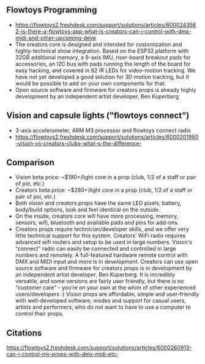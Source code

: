 ## Flowtoys Programming

- https://flowtoys2.freshdesk.com/support/solutions/articles/6000243562-is-there-a-flowtoys-app-what-is-creators-can-i-control-with-dmx-midi-and-other-upcoming-deve
- The creators core is designed and intended for customization and highly-technical show integration. Based on the ESP32 platform with 32GB additional memory, a 9-axis IMU, riser-board breakout pads for accessories, an I2C bus with pads running the length of the board for easy hacking, and covered in 92 IR LEDs for video-motion tracking. We have not yet developed a good solution for 3D motion tracking, but it would be possible to add on your own components for that.
- Open source software and firmware for creators props is already highly development by an independent artist developer, Ben Kuperberg


## Vision and capsule lights ("flowtoys connect”)

- 3-axis accelerometer, ARM M3 processor and flowtoys connect radio
- https://flowtoys2.freshdesk.com/support/solutions/articles/6000201980-vision-vs-creators-clubs-what-s-the-difference-

## Comparison

  - Vision beta price: ~$190+/light core in a prop (club, 1/2 of a staff or pair of poi, etc.)
  - Creators beta price: ~$280+/light core in a prop (club, 1/2 of a staff or pair of poi, etc.)
  - Both vision and creators props have the same LED pixels, battery, body/build options, look and feel identical on the outside.
  - On the inside, creators core will have more processing, memory, sensors, wifi, bluetooth and available pads and pins for add-ons.
  - Creators props require technician/developer skills, and we offer very little technical support for this system.
    Creators’ WiFi radio requires advanced wifi routers and setup to be used in large numbers.
    Vision's “connect” radio can easily be connected and controlled in large numbers and remotely. A full-featured hardware remote control with DMX and MIDI input and more is in development.
    Creators can use open source software and firmware for creators props is in development by an independent artist developer, Ben Kuperberg. It is incredibly versatile, and some versions are fairly user friendly, but there is no “customer care” - you’re on your own at the whim of other experienced users/developers :)
    Vision props are affordable, simple and user-friendly with well-developed software, modes and support for casual users, artists and performers, who do not want to have to use a computer to control their props.

## Citations

https://flowtoys2.freshdesk.com/support/solutions/articles/6000260913-can-i-control-my-props-with-dmx-midi-etc-